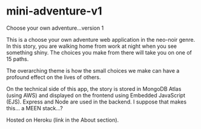 # mini-adventure-v1
Choose your own adventure...version 1

This is a choose your own adventure web application in the neo-noir genre. 
In this story, you are walking home from work at night when you see something shiny. 
The choices you make from there will take you on one of 15 paths.

The overarching theme is how the small choices we make can have a profound effect on the lives of others.

On the technical side of this app, the story is stored in MongoDB Atlas (using AWS) and displayed on the frontend 
using Embedded JavaScript (EJS). Express and Node are used in the backend. I suppose that makes this… a MEEN stack…?

Hosted on Heroku (link in the About section).
